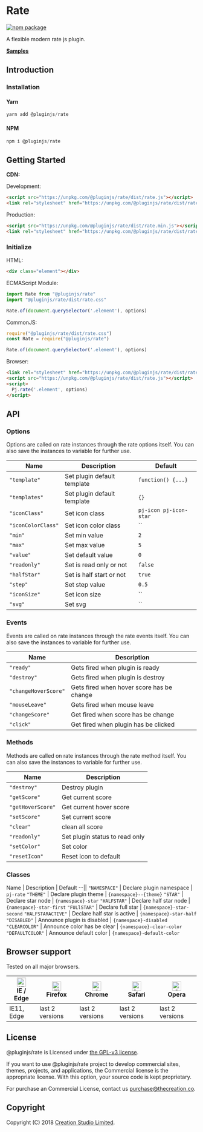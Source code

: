 # Rate

[![npm package](https://img.shields.io/npm/v/@pluginjs/rate.svg)](https://www.npmjs.com/package/@pluginjs/rate)

A flexible modern rate js plugin.

**[Samples](https://codesandbox.io/s/github/pluginjs/pluginjs/tree/master/modules/rate/samples)**

## Introduction
### Installation

#### Yarn

```javascript
yarn add @pluginjs/rate
```

#### NPM

```javascript
npm i @pluginjs/rate
```

## Getting Started

**CDN:**

Development:

```html
<script src="https://unpkg.com/@pluginjs/rate/dist/rate.js"></script>
<link rel="stylesheet" href="https://unpkg.com/@pluginjs/rate/dist/rate.css">
```

Production:

```html
<script src="https://unpkg.com/@pluginjs/rate/dist/rate.min.js"></script>
<link rel="stylesheet" href="https://unpkg.com/@pluginjs/rate/dist/rate.min.css">
```

### Initialize

HTML:

```html
<div class="element"></div>
```

ECMAScript Module:

```javascript
import Rate from "@pluginjs/rate"
import "@pluginjs/rate/dist/rate.css"

Rate.of(document.querySelector('.element'), options)
```

CommonJS:

```javascript
require("@pluginjs/rate/dist/rate.css")
const Rate = require("@pluginjs/rate")

Rate.of(document.querySelector('.element'), options)
```

Browser:

```html
<link rel="stylesheet" href="https://unpkg.com/@pluginjs/rate/dist/rate.css">
<script src="https://unpkg.com/@pluginjs/rate/dist/rate.js"></script>
<script>
  Pj.rate('.element', options)
</script>
```

## API

### Options

Options are called on rate instances through the rate options itself.
You can also save the instances to variable for further use.

Name | Description | Default
--|--|--
`"template"` | Set plugin default template | `function() {...}`
`"templates"` | Set plugin default template | `{}`
`"iconClass"` | Set icon class | `pj-icon pj-icon-star`
`"iconColorClass"` | Set icon color class | ``
`"min"` | Set min value | `2`
`"max"` | Set max value | `5`
`"value"` | Set default value | `0`
`"readonly"` | Set is read only or not | `false`
`"halfStar"` | Set is half start or not | `true`
`"step"` | Set step value | `0.5`
`"iconSize"` | Set icon size | ``
`"svg"` | Set svg | ``

### Events

Events are called on rate instances through the rate events itself.
You can also save the instances to variable for further use.

Name | Description
--|--
`"ready"` | Gets fired when plugin is ready
`"destroy"` | Gets fired when plugin is destroy
`"changeHoverScore"` | Gets fired when hover score has be change
`"mouseLeave"` | Gets fired when mouse leave
`"changeScore"` | Get fired when score has be change
`"click"` | Get fired when plugin has be clicked

### Methods

Methods are called on rate instances through the rate method itself.
You can also save the instances to variable for further use.

Name | Description
--|--
`"destroy"` | Destroy plugin
`"getScore"` | Get current score
`"getHoverScore"` | Get current hover score
`"setScore"` | Set current score
`"clear"` | clean all score
`"readonly"` | Set plugin status to read only
`"setColor"` | Set color
`"resetIcon"` | Reset icon to default

### Classes

Name | Description | Default
--||
`"NAMESPACE"` | Declare plugin namespace | `pj-rate`
`"THEME"` | Declare plugin theme | `{namespace}--{theme}`
`"STAR"` | Declare star node | `{namespace}-star`
`"HALFSTAR"` | Declare half star node | `{namespace}-star-first`
`"FULlSTAR"` | Declare full star | `{namespace}-star-second`
`"HALFSTARACTIVE"` | Declare half star is active | `{namespace}-star-half`
`"DISABLED"` | Announce plugin is disabled | `{namespace}-disabled`
`"CLEARCOLOR"` | Announce color has be clear | `{namespace}-clear-color`
`"DEFAULTCOLOR"` | Announce default color | `{namespace}-default-color`

## Browser support

Tested on all major browsers.

| [<img src="https://raw.githubusercontent.com/alrra/browser-logos/master/src/edge/edge_48x48.png" alt="IE / Edge" width="24px" height="24px" />](http://godban.github.io/browsers-support-badges/)</br>IE / Edge | [<img src="https://raw.githubusercontent.com/alrra/browser-logos/master/src/firefox/firefox_48x48.png" alt="Firefox" width="24px" height="24px" />](http://godban.github.io/browsers-support-badges/)</br>Firefox | [<img src="https://raw.githubusercontent.com/alrra/browser-logos/master/src/chrome/chrome_48x48.png" alt="Chrome" width="24px" height="24px" />](http://godban.github.io/browsers-support-badges/)</br>Chrome | [<img src="https://raw.githubusercontent.com/alrra/browser-logos/master/src/safari/safari_48x48.png" alt="Safari" width="24px" height="24px" />](http://godban.github.io/browsers-support-badges/)</br>Safari | [<img src="https://raw.githubusercontent.com/alrra/browser-logos/master/src/opera/opera_48x48.png" alt="Opera" width="24px" height="24px" />](http://godban.github.io/browsers-support-badges/)</br>Opera |
| --------- | --------- | --------- | --------- | --------- |
| IE11, Edge| last 2 versions| last 2 versions| last 2 versions| last 2 versions|

## License

@pluginjs/rate is Licensed under [the GPL-v3 license](LICENSE).

If you want to use @pluginjs/rate project to develop commercial sites, themes, projects, and applications, the Commercial license is the appropriate license. With this option, your source code is kept proprietary.

For purchase an Commercial License, contact us purchase@thecreation.co.

## Copyright

Copyright (C) 2018 [Creation Studio Limited](creationstudio.com).